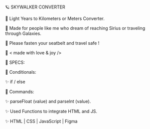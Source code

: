 🪐 SKYWALKER CONVERTER

🌟 Light Years to Kilometers or Meters Converter. 

🌟 Made for people like me who dream of reaching Sirius or traveling through Galaxies.
 
🌟 Please fasten your seatbelt and travel safe ! 



🤎 < made with love & joy />


📌 SPECS:


💫 Conditionals:

✨ if / else

💫 Commands:

✨ parseFloat (value) and parselnt (value).

✨ Used Functions to integrate HTML and JS.

✨ HTML | CSS | JavaScript | Figma
